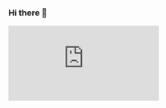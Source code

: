 ### Hi there 👋
![Cover](https://github.com/AzizaJonathan/AzizaJonathan/blob/main/fond-ecran-couleur-liquide_4074131.htm)
<!--
**AzizaJonathan/AzizaJonathan** is a ✨ _special_ ✨ repository because its `README.md` (this file) appears on your GitHub profile.

Here are some ideas to get you started:

- 🔭 I’m currently working on ...
- 🌱 I’m currently learning ...
- 👯 I’m looking to collaborate on ...
- 🤔 I’m looking for help with ...
- 💬 Ask me about ...
- 📫 How to reach me: ...
- 😄 Pronouns: ...
- ⚡ Fun fact: ...
-->

